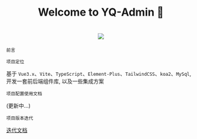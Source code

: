 <h1 align="center">Welcome to YQ-Admin 👋</h1>
<h1 align="center">
  <a herf=""></a>
  <img src="https://github.com/user-attachments/assets/00ec36ff-d0b3-42b5-82eb-5297860d229e" />
</h1>

`前言`

`项目定位`

基于 `Vue3.x`、`Vite`、`TypeScript`、`Element-Plus`、`TailwindCSS`、`koa2`、`MySql`, 开发一套前后端组件库, 以及一些集成方案

`项目配置使用文档`

(更新中...)

`项目版本迭代`

[迭代文档](../../VERSION.md)
